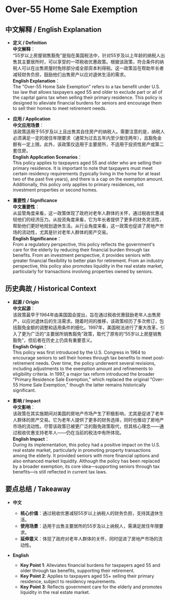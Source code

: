 # Over-55 Home Sale Exemption

## 中文解释 / English Explanation

* **定义 / Definition**  
  **中文解释**：  
  “55岁以上房屋销售豁免”是指在美国税法中，针对55岁及以上年龄的纳税人出售其主要居所时，可以享受的一项税收优惠政策。根据该政策，符合条件的纳税人可以在出售房屋时免除部分或全部资本利得税。这一政策旨在帮助年长者减轻财务负担，鼓励他们出售房产以应对退休生活的需求。  
  **English Explanation**：  
  The "Over-55 Home Sale Exemption" refers to a tax benefit under U.S. tax law that allows taxpayers aged 55 and older to exclude part or all of the capital gains tax when selling their primary residence. This policy is designed to alleviate financial burdens for seniors and encourage them to sell their homes to meet retirement needs.

* **应用 / Application**  
  **中文应用场景**：  
  该政策适用于55岁及以上且出售其自住房产的纳税人。需要注意的是，纳税人必须满足一定的居住年限要求（通常为过去五年内至少居住两年），且豁免金额有一定上限。此外，该政策仅适用于主要居所，不适用于投资性房产或第二套住房。  
  **English Application Scenarios**：  
  This policy applies to taxpayers aged 55 and older who are selling their primary residence. It is important to note that taxpayers must meet certain residency requirements (typically living in the home for at least two of the past five years), and there is a cap on the exemption amount. Additionally, this policy only applies to primary residences, not investment properties or second homes.

* **重要性 / Significance**  
  **中文重要性**：  
  从监管角度来看，这一政策体现了政府对老年人群体的关怀，通过税收优惠减轻他们的经济压力。从投资角度来看，它为年长者提供了更多的财务灵活性，帮助他们更好地规划退休生活。从行业角度来看，这一政策也促进了房地产市场的流动性，尤其是针对老年人群体的房产交易。  
  **English Significance**：  
  From a regulatory perspective, this policy reflects the government's care for the elderly by reducing their financial burden through tax benefits. From an investment perspective, it provides seniors with greater financial flexibility to better plan for retirement. From an industry perspective, this policy also promotes liquidity in the real estate market, particularly for transactions involving properties owned by seniors.

## 历史典故 / Historical Context

* **起源 / Origin**  
  **中文起源**：  
  该政策最早于1964年由美国国会提出，旨在通过税收优惠鼓励老年人出售房产，以应对退休后的生活需求。随着时间的推移，该政策经历了多次修订，包括豁免金额的调整和适用条件的细化。1997年，美国税法进行了重大改革，引入了更为广泛的“主要居所销售豁免”政策，取代了原有的“55岁以上房屋销售豁免”，但后者在历史上仍具有重要意义。  
  **English Origin**：  
  This policy was first introduced by the U.S. Congress in 1964 to encourage seniors to sell their homes through tax benefits to meet post-retirement needs. Over time, the policy underwent several revisions, including adjustments to the exemption amount and refinements to eligibility criteria. In 1997, a major tax reform introduced the broader "Primary Residence Sale Exemption," which replaced the original "Over-55 Home Sale Exemption," though the latter remains historically significant.

* **影响 / Impact**  
  **中文影响**：  
  该政策在其实施期间对美国的房地产市场产生了积极影响，尤其是促进了老年人群体的房产交易。它为老年人提供了更多的财务选择，同时也推动了房地产市场的流动性。尽管该政策已被更广泛的豁免政策取代，但其核心理念——通过税收优惠支持老年人——仍在当前的税法中有所体现。  
  **English Impact**：  
  During its implementation, this policy had a positive impact on the U.S. real estate market, particularly in promoting property transactions among the elderly. It provided seniors with more financial options and also enhanced market liquidity. Although the policy has been replaced by a broader exemption, its core idea—supporting seniors through tax benefits—is still reflected in current tax laws.

## 要点总结 / Takeaway

* **中文**  
  - **核心价值**：通过税收优惠减轻55岁以上纳税人的财务负担，支持其退休生活。  
  - **使用场景**：适用于出售主要居所的55岁及以上纳税人，需满足居住年限要求。  
  - **延伸意义**：体现了政府对老年人群体的关怀，同时促进了房地产市场的流动性。

* **English**  
  - **Key Point 1**: Alleviates financial burdens for taxpayers aged 55 and older through tax benefits, supporting their retirement.  
  - **Key Point 2**: Applies to taxpayers aged 55+ selling their primary residence, subject to residency requirements.  
  - **Key Point 3**: Reflects government care for the elderly and promotes liquidity in the real estate market.